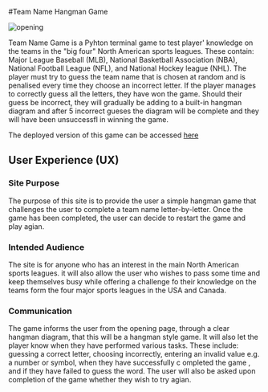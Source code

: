 #Team Name Hangman Game

![opening](https://github.com/user-attachments/assets/bba262f8-d1c2-488b-8e13-ed1ac7902dba)

Team Name Game is a Pyhton terminal game to test player' knowledge on the teams in the "big four" North American sports leagues. These contain: Major League Baseball (MLB), National Basketball Association (NBA), National Football League (NFL), and National Hockey league (NHL).
The player must try to guess the team name that is chosen at random and is penalised every time they choose an incorrect letter. If the player manages to correctly guess all the letters, they have won the game. Should their guess be incorrect, they will gradually be adding to a built-in hangman diagram and after 5 incorrect gueses the diagram will be complete and they will have been unsuccessfl in winning the game.

The deployed version of this game can be accessed [here](https://team-name-hangman-game-f7bfa00d8815.herokuapp.com/)

## User Experience (UX)

### Site Purpose

The purpose of this site is to provide the user a simple hangman game that challenges the user to complete a team name letter-by-letter. Once the game has been completed, the user can decide to restart the game and play agian.


### Intended Audience

The site is for anyone who has an interest in the main North American sports leagues. it will also allow the user who wishes to pass some time and keep themselves busy while offering a challenge fo their knowledge on the teams form the four major sports leagues in the USA and Canada.

### Communication

The game informs the user from the opening page, through a clear hangman diagram, that this will be a hangman style game. It will also let the player know when they have performed various tasks. These include: guessing a correct letter, choosing incorrectly, entering an invalid value e.g. a number or symbol, when they have successfully c ompleted the game , and if they have failed to guess the word. The user will also be asked upon completion of the game whether they wish to try agian.

